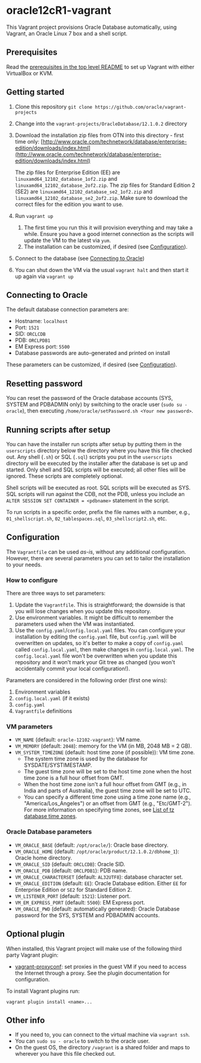 # oracle12cR1-vagrant

This Vagrant project provisions Oracle Database automatically, using Vagrant, an Oracle Linux 7 box and a shell script.

## Prerequisites

Read the [prerequisites in the top level README](../../README.md#prerequisites) to set up Vagrant with either VirtualBox or KVM.

## Getting started

1. Clone this repository `git clone https://github.com/oracle/vagrant-projects`
2. Change into the `vagrant-projects/OracleDatabase/12.1.0.2` directory
3. Download the installation zip files from OTN into this directory - first time only:
[http://www.oracle.com/technetwork/database/enterprise-edition/downloads/index.html](http://www.oracle.com/technetwork/database/enterprise-edition/downloads/index.html)

    The zip files for Enterprise Edition (EE) are `linuxamd64_12102_database_1of2.zip` and `linuxamd64_12102_database_2of2.zip`. The zip files for Standard Edition 2 (SE2) are `linuxamd64_12102_database_se2_1of2.zip` and `linuxamd64_12102_database_se2_2of2.zip`. Make sure to download the correct files for the edition you want to use.
4. Run `vagrant up`
   1. The first time you run this it will provision everything and may take a while. Ensure you have a good internet connection as the scripts will update the VM to the latest via `yum`.
   2. The installation can be customized, if desired (see [Configuration](#configuration)).
5. Connect to the database (see [Connecting to Oracle](#connecting-to-oracle))
6. You can shut down the VM via the usual `vagrant halt` and then start it up again via `vagrant up`

## Connecting to Oracle

The default database connection parameters are:

* Hostname: `localhost`
* Port: `1521`
* SID: `ORCLCDB`
* PDB: `ORCLPDB1`
* EM Express port: `5500`
* Database passwords are auto-generated and printed on install

These parameters can be customized, if desired (see [Configuration](#configuration)).

## Resetting password

You can reset the password of the Oracle database accounts (SYS, SYSTEM and PDBADMIN only) by switching to the oracle user (`sudo su - oracle`), then executing `/home/oracle/setPassword.sh <Your new password>`.

## Running scripts after setup

You can have the installer run scripts after setup by putting them in the `userscripts` directory below the directory where you have this file checked out. Any shell (`.sh`) or SQL (`.sql`) scripts you put in the `userscripts` directory will be executed by the installer after the database is set up and started. Only shell and SQL scripts will be executed; all other files will be ignored. These scripts are completely optional.

Shell scripts will be executed as root. SQL scripts will be executed as SYS. SQL scripts will run against the CDB, not the PDB, unless you include an `ALTER SESSION SET CONTAINER = <pdbname>` statement in the script.

To run scripts in a specific order, prefix the file names with a number, e.g., `01_shellscript.sh`, `02_tablespaces.sql`, `03_shellscript2.sh`, etc.

## Configuration

The `Vagrantfile` can be used _as-is_, without any additional configuration. However, there are several parameters you can set to tailor the installation to your needs.

### How to configure

There are three ways to set parameters:

1. Update the `Vagrantfile`. This is straightforward; the downside is that you will lose changes when you update this repository.
2. Use environment variables. It might be difficult to remember the parameters used when the VM was instantiated.
3. Use the `config.yaml`/`config.local.yaml` files. You can configure your installation by editing the `config.yaml` file, but `config.yaml` will be overwritten on updates, so it's better to make a copy of `config.yaml` called `config.local.yaml`, then make changes in `config.local.yaml`. The `config.local.yaml` file won't be overwritten when you update this repository and it won't mark your Git tree as changed (you won't accidentally commit your local configuration!).

Parameters are considered in the following order (first one wins):

1. Environment variables
2. `config.local.yaml` (if it exists)
3. `config.yaml`
4. `Vagrantfile` definitions

### VM parameters

* `VM_NAME` (default: `oracle-12102-vagrant`): VM name.
* `VM_MEMORY` (default: `2048`): memory for the VM (in MB, 2048 MB = 2 GB).
* `VM_SYSTEM_TIMEZONE` (default: host time zone (if possible)): VM time zone.
  * The system time zone is used by the database for SYSDATE/SYSTIMESTAMP.
  * The guest time zone will be set to the host time zone when the host time zone is a full hour offset from GMT.
  * When the host time zone isn't a full hour offset from GMT (e.g., in India and parts of Australia), the guest time zone will be set to UTC.
  * You can specify a different time zone using a time zone name (e.g., "America/Los_Angeles") or an offset from GMT (e.g., "Etc/GMT-2"). For more information on specifying time zones, see [List of tz database time zones](https://en.wikipedia.org/wiki/List_of_tz_database_time_zones).

### Oracle Database parameters

* `VM_ORACLE_BASE` (default: `/opt/oracle/`): Oracle base directory.
* `VM_ORACLE_HOME` (default: `/opt/oracle/product/12.1.0.2/dbhome_1`): Oracle home directory.
* `VM_ORACLE_SID` (default: `ORCLCDB`): Oracle SID.
* `VM_ORACLE_PDB` (default: `ORCLPDB1`): PDB name.
* `VM_ORACLE_CHARACTERSET` (default: `AL32UTF8`): database character set.
* `VM_ORACLE_EDITION` (default: `EE`): Oracle Database edition. Either `EE` for Enterprise Edition or `SE2` for Standard Edition 2.
* `VM_LISTENER_PORT` (default: `1521`): Listener port.
* `VM_EM_EXPRESS_PORT` (default: `5500`): EM Express port.
* `VM_ORACLE_PWD` (default: automatically generated): Oracle Database password for the SYS, SYSTEM and PDBADMIN accounts.

## Optional plugin

When installed, this Vagrant project will make use of the following third party Vagrant plugin:

* [vagrant-proxyconf](https://github.com/tmatilai/vagrant-proxyconf): set
proxies in the guest VM if you need to access the Internet through a proxy. See
the plugin documentation for configuration.

To install Vagrant plugins run:

```shell
vagrant plugin install <name>...
```

## Other info

* If you need to, you can connect to the virtual machine via `vagrant ssh`.
* You can `sudo su - oracle` to switch to the oracle user.
* On the guest OS, the directory `/vagrant` is a shared folder and maps to wherever you have this file checked out.
